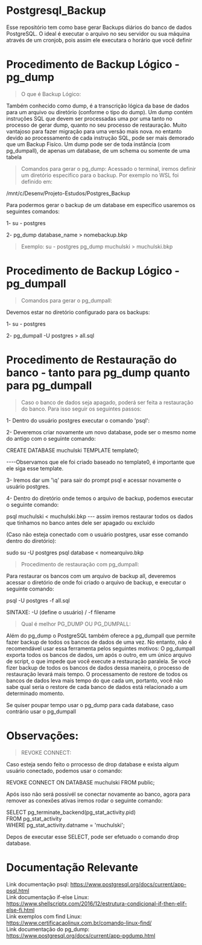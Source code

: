 # Postgresql_Backup
Esse repositório tem como base gerar Backups diários do banco de dados PostgreSQL. O ideal é executar o arquivo no seu servidor ou sua máquina através de um cronjob, pois assim ele executara o horário que você definir

# Procedimento de Backup Lógico - pg_dump

> O que é Backup Lógico:

Também conhecido como dump, é a transcrição lógica da base de dados para um arquivo ou diretório (conforme o tipo do dump).
Um dump contém instruções SQL que devem ser processadas uma por uma tanto no processo de gerar dump, quanto no seu processo de restauração. Muito vantajoso para fazer migração para uma versão mais nova. no entanto devido ao processamento de cada instrução SQL, pode ser mais demorado que um Backup Fisíco.
Um dump pode ser de toda instância (com pg_dumpall), de apenas um database, de um schema ou somente de uma tabela

> Comandos para gerar o pg_dump:
Acessado o terminal, iremos definir um diretório especifico para o backup. Por exemplo no WSL foi definido em:

/mnt/c/Desenv/Projeto-Estudos/Postgres_Backup

Para podermos gerar o backup de um database em especifico usaremos os seguintes comandos:

1- su - postgres

2- pg_dump database_name > nomebackup.bkp

> Exemplo:
su - postgres pg_dump muchulski > muchulski.bkp

# Procedimento de Backup Lógico - pg_dumpall

> Comandos para gerar o pg_dumpall:

Devemos estar no diretório configurado para os backups:

1- su - postgres

2- pg_dumpall -U postgres > all.sql

# Procedimento de Restauração do banco - tanto para pg_dump quanto para pg_dumpall

> Caso o banco de dados seja apagado, poderá ser feita a restauração do banco. Para isso seguir os seguintes passos: 

1- Dentro do usuário postgres executar o comando 'psql':

2- Deveremos criar novamente um novo database, pode ser o mesmo nome do antigo com o seguinte comando: 

CREATE DATABASE muchulski TEMPLATE template0;

----Observamos que ele foi criado baseado no template0, é importante que ele siga esse template.

3- Iremos dar um '\q' para sair do prompt psql e acessar novamente o usuário postgres.

4- Dentro do diretório onde temos o arquivo de backup, podemos executar o seguinte comando:

psql muchulski < muchulski.bkp  --- assim iremos restaurar todos os dados que tinhamos no banco antes dele ser apagado ou excluido

(Caso não esteja conectado com o usuário postgres, usar esse comando dentro do diretório):

sudo su -U postgres psql database < nomearquivo.bkp

> Procedimento de restauração com pg_dumpall:

Para restaurar os bancos com um arquivo de backup all, deveremos acessar o diretório de onde foi criado o arquivo de backup, e executar o seguinte comando:

psql -U postgres -f all.sql

SINTAXE: -U (define o usuário) / -f filename

> Qual é melhor PG_DUMP OU PG_DUMPALL:

Além do pg_dump o PostgreSQL também oferece a pg_dumpall que permite fazer backup de todos os bancos de dados de uma vez. No entanto, não é recomendável usar essa ferramenta pelos seguintes motivos:
O pg_dumpall exporta todos os bancos de dados, um após o outro, em um único arquivo de script, o que impede que você execute a restauração paralela. Se você fizer backup de todos os bancos de dados dessa maneira, o processo de restauração levará mais tempo.
O processamento de restore de todos os bancos de dados leva mais tempo do que cada um, portanto, você não sabe qual seria o restore de cada banco de dados está relacionado a um determinado momento.

Se quiser poupar tempo usar o pg_dump para cada database, caso contrário usar o pg_dumpall

# Observações:

> REVOKE CONNECT:

Caso esteja sendo feito o prrocesso de drop database e exista algum usuário conectado, podemos usar o comando:

REVOKE CONNECT ON DATABASE muchulski FROM public;

Após isso não será possivél se conectar novamente ao banco, agora para remover as conexões ativas iremos rodar o seguinte comando:

SELECT pg_terminate_backend(pg_stat_activity.pid) <br>
FROM pg_stat_activity <br>
WHERE pg_stat_activity.datname = 'muchulski'; <br>

Depos de executar esse SELECT, pode ser efetuado o comando drop database.

# Documentação Relevante

Link documentação psql: https://www.postgresql.org/docs/current/app-psql.html <br>
Link documentação if-else Linux: https://www.shellscriptx.com/2016/12/estrutura-condicional-if-then-elif-else-fi.html <br>
Link exemplos com find Linux: https://www.certificacaolinux.com.br/comando-linux-find/ <br>
Link documentação do pg_dump: https://www.postgresql.org/docs/current/app-pgdump.html
